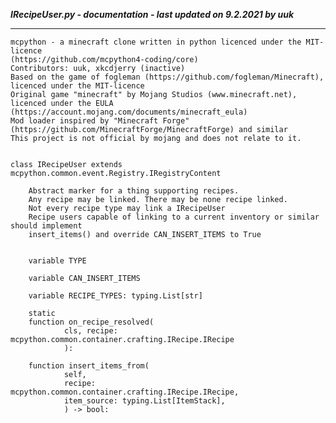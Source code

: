 ***IRecipeUser.py - documentation - last updated on 9.2.2021 by uuk***
___

    mcpython - a minecraft clone written in python licenced under the MIT-licence 
    (https://github.com/mcpython4-coding/core)
    Contributors: uuk, xkcdjerry (inactive)
    Based on the game of fogleman (https://github.com/fogleman/Minecraft), licenced under the MIT-licence
    Original game "minecraft" by Mojang Studios (www.minecraft.net), licenced under the EULA
    (https://account.mojang.com/documents/minecraft_eula)
    Mod loader inspired by "Minecraft Forge" (https://github.com/MinecraftForge/MinecraftForge) and similar
    This project is not official by mojang and does not relate to it.


    class IRecipeUser extends mcpython.common.event.Registry.IRegistryContent
        
        Abstract marker for a thing supporting recipes.
        Any recipe may be linked. There may be none recipe linked.
        Not every recipe type may link a IRecipeUser
        Recipe users capable of linking to a current inventory or similar should implement
        insert_items() and override CAN_INSERT_ITEMS to True


        variable TYPE

        variable CAN_INSERT_ITEMS

        variable RECIPE_TYPES: typing.List[str]

        static
        function on_recipe_resolved(
                cls, recipe: mcpython.common.container.crafting.IRecipe.IRecipe
                ):

        function insert_items_from(
                self,
                recipe: mcpython.common.container.crafting.IRecipe.IRecipe,
                item_source: typing.List[ItemStack],
                ) -> bool: